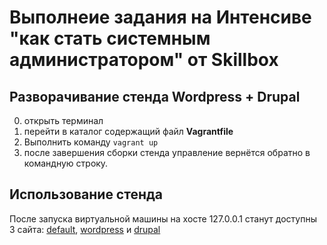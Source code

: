 # Выполнеие задания на Интенсиве "как стать системным администратором" от Skillbox

## Разворачивание стенда Wordpress + Drupal 

0. открыть терминал 
0. перейти в каталог содержащий файл **Vagrantfile** 
0. Выполнить команду ``` vagrant up  ```
0. после завершения сборки стенда управление вернётся обратно в командную строку. 

## Использование стенда

После запуска виртуальной машины на хосте 127.0.0.1 станут доступны 3 сайта: [default](http://127.0.0.1:8080), [wordpress](http://127.0.0.1:8081) и [drupal](http://127.0.0.1:8082)